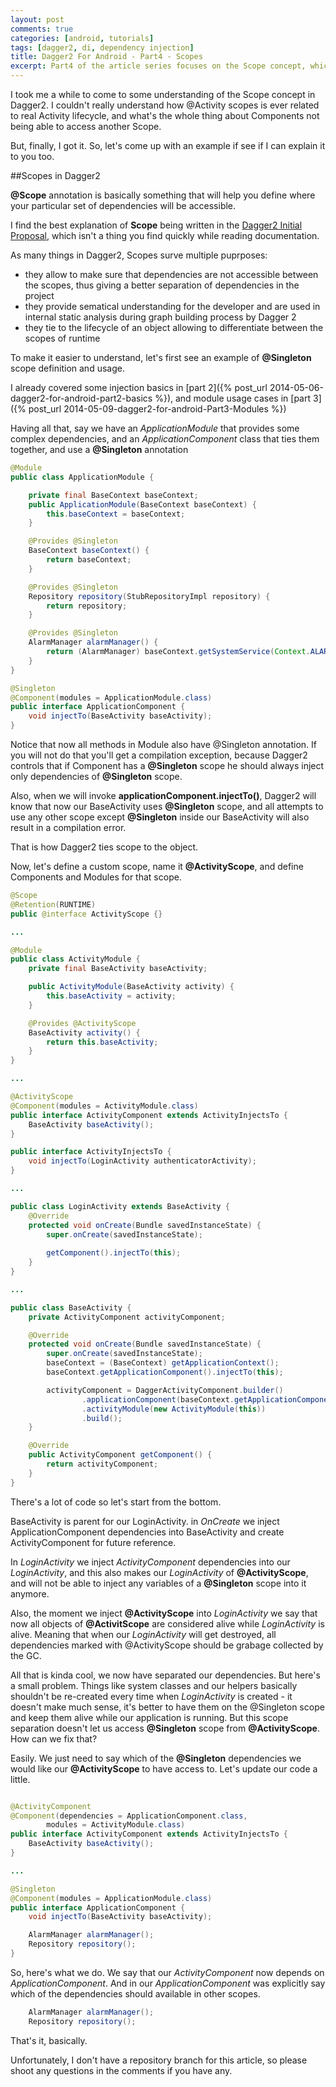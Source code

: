 ```yaml
---
layout: post
comments: true
categories: [android, tutorials]
tags: [dagger2, di, dependency injection]
title: Dagger2 For Android - Part4 - Scopes
excerpt: Part4 of the article series focuses on the Scope concept, which took me quite some time to understand. Article will explain how Scopes are tied to the lifecycles and how you can use Scopes to build subgraphs and maintain dependencies in the project.
---
```


I took me a while to come to some understanding of the Scope concept in Dagger2. I couldn't really understand how @Activity scopes is ever related to real Activity lifecycle, and what's the whole thing about Components not being able to access another Scope.

But, finally, I got it. So, let's come up with an example if see if I can explain it to you too.

##Scopes in Dagger2

**@Scope** annotation is basically something that will help you define where your particular set of dependencies will be accessible.

I find the best explanation of **Scope** being written in the [Dagger2 Initial Proposal](https://docs.google.com/document/d/1fwg-NsMKYtYxeEWe82rISIHjNrtdqonfiHgp8-PQ7m8/edit#heading=h.pk0mr6enxl9x), which isn't a thing you find quickly while reading documentation.

As many things in Dagger2, Scopes surve multiple puprposes:
- they allow to make sure that dependencies are not accessible between the scopes, thus giving a better separation of dependencies in the project
- they provide sematical understanding for the developer and are used in internal static analysis during graph building process by Dagger 2
- they tie to the lifecycle of an object allowing to differentiate between the scopes of runtime

To make it easier to understand, let's first see an example of **@Singleton** scope definition and usage.

I already covered some injection basics in [part 2]({% post_url 2014-05-06-dagger2-for-android-part2-basics %}), and module usage cases in [part 3]({% post_url 2014-05-09-dagger2-for-android-Part3-Modules %})

Having all that, say we have an *ApplicationModule* that provides some complex dependencies, and an *ApplicationComponent* class that ties them together, and use a **@Singleton** annotation

```java
@Module
public class ApplicationModule {

    private final BaseContext baseContext;
    public ApplicationModule(BaseContext baseContext) {
        this.baseContext = baseContext;
    }

    @Provides @Singleton
    BaseContext baseContext() {
        return baseContext;
    }

    @Provides @Singleton
    Repository repository(StubRepositoryImpl repository) {
        return repository;
    }

    @Provides @Singleton
    AlarmManager alarmManager() {
        return (AlarmManager) baseContext.getSystemService(Context.ALARM_SERVICE);
    }
}

@Singleton
@Component(modules = ApplicationModule.class)
public interface ApplicationComponent {
    void injectTo(BaseActivity baseActivity);
}
```

Notice that now all methods in Module also have @Singleton annotation. If you will not do that you'll get a compilation exception, because Dagger2 controls that if Component has a **@Singleton** scope he should always inject only dependencies of **@Singleton** scope.

Also, when we will invoke **applicationComponent.injectTo(<BaseActivity instance>)**, Dagger2 will know that now our BaseActivity uses **@Singleton** scope, and all attempts to use any other scope except **@Singleton** inside our BaseActivity will also result in a compilation error.

That is how Dagger2 ties scope to the object.

Now, let's define a custom scope, name it **@ActivityScope**, and define Components and Modules for that scope.

```java
@Scope
@Retention(RUNTIME)
public @interface ActivityScope {}

...

@Module
public class ActivityModule {
    private final BaseActivity baseActivity;

    public ActivityModule(BaseActivity activity) {
        this.baseActivity = activity;
    }

    @Provides @ActivityScope
    BaseActivity activity() {
        return this.baseActivity;
    }
}

...

@ActivityScope
@Component(modules = ActivityModule.class)
public interface ActivityComponent extends ActivityInjectsTo {
    BaseActivity baseActivity();
}

public interface ActivityInjectsTo {
    void injectTo(LoginActivity authenticatorActivity);
}

...

public class LoginActivity extends BaseActivity {
    @Override
    protected void onCreate(Bundle savedInstanceState) {
        super.onCreate(savedInstanceState);
    
        getComponent().injectTo(this);
    }
}

...

public class BaseActivity {
    private ActivityComponent activityComponent;

    @Override
    protected void onCreate(Bundle savedInstanceState) {
        super.onCreate(savedInstanceState);
        baseContext = (BaseContext) getApplicationContext();
        baseContext.getApplicationComponent().injectTo(this);

        activityComponent = DaggerActivityComponent.builder()
                .applicationComponent(baseContext.getApplicationComponent())
                .activityModule(new ActivityModule(this))
                .build();
    }

    @Override
    public ActivityComponent getComponent() {
        return activityComponent;
    }
}

```

There's a lot of code so let's start from the bottom.

BaseActivity is parent for our LoginActivity. in *OnCreate* we inject ApplicationComponent dependencies into BaseActivity and create ActivityComponent for future reference.

In *LoginActivity* we inject *ActivityComponent* dependencies into our *LoginActivity*, and this also makes our *LoginActivity* of **@ActivityScope**, and will not be able to inject any variables of a **@Singleton** scope into it anymore.

Also, the moment we inject **@ActivityScope** into *LoginActivity* we say that now all objects of **@ActivitScope** are considered alive while *LoginActivity* is alive. Meaning that when our *LoginActivity* will get destroyed, all dependencies marked with @ActivityScope should be grabage collected by the GC.

All that is kinda cool, we now have separated our dependencies. But here's a small problem. Things like system classes and our helpers basically shouldn't be re-created every time when *LoginActivity* is created - it doesn't make much sense, it's better to have them on the @Singleton scope and keep them alive while our application is running. But this scope separation doesn't let us access **@Singleton** scope from **@ActivityScope**. How can we fix that?

Easily. We just need to say which of the **@Singleton** dependencies we would like our **@ActivityScope** to have access to. Let's update our code a little.

```java

@ActivityComponent
@Component(dependencies = ApplicationComponent.class,
        modules = ActivityModule.class)
public interface ActivityComponent extends ActivityInjectsTo {
    BaseActivity baseActivity();
}

...

@Singleton
@Component(modules = ApplicationModule.class)
public interface ApplicationComponent {
    void injectTo(BaseActivity baseActivity);

    AlarmManager alarmManager();
    Repository repository();
}

```

So, here's what we do. We say that our *ActivityComponent* now depends on *ApplicationComponent*. And in our *ApplicationComponent* was explicitly say which of the dependencies should available in other scopes.

```java
    AlarmManager alarmManager();
    Repository repository();
```

That's it, basically.

Unfortunately, I don't have a repository branch for this article, so please shoot any questions in the comments if you have any.


